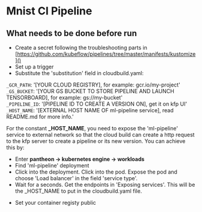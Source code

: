 # Mnist CI Pipeline

## What needs to be done before run
* Create a secret following the troubleshooting parts in [https://github.com/kubeflow/pipelines/tree/master/manifests/kustomize]()
* Set up a trigger
* Substitute the 'substitution' field in cloudbuild.yaml:

`_GCR_PATH`: '[YOUR CLOUD REGISTRY], for example: gcr.io/my-project' \
`_GS_BUCKET`: '[YOUR GS BUCKET TO STORE PIPELINE AND LAUNCH TENSORBOARD], for example: gs://my-bucket'\
`_PIPELINE_ID`: '[PIPELINE ID TO CREATE A VERSION ON], get it on kfp UI' \
`_HOST_NAME`: '[EXTERNAL HOST NAME OF ml-pipeline service], read README.md for more info.'

For the constant **_HOST_NAME**, you need to expose the 'ml-pipeline' service to external network so that the cloud build can create a http request to the kfp server to create a pipeline or its new version. You can achieve this by:
- Enter **pantheon -> kubernetes engine -> workloads**
- Find 'ml-pipeline' deployment
- Click into the deployment. Click into the pod. Expose the pod and choose 'Load balancer' in the field 'service type'.
- Wait for a seconds. Get the endpoints in 'Exposing services'. This will be the _HOST_NAME to put in the cloudbuild.yaml file.

* Set your container registy public



